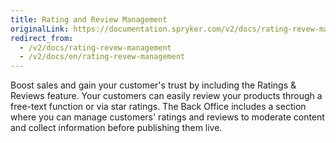 ```yaml
---
title: Rating and Review Management
originalLink: https://documentation.spryker.com/v2/docs/rating-revew-management
redirect_from:
  - /v2/docs/rating-revew-management
  - /v2/docs/en/rating-revew-management
---
```


Boost sales and gain your customer's trust by including the Ratings & Reviews feature. Your customers can easily review your products through a free-text function or via star ratings. The Back Office includes a section where you can manage customers' ratings and reviews to moderate content and collect information before publishing them live.
